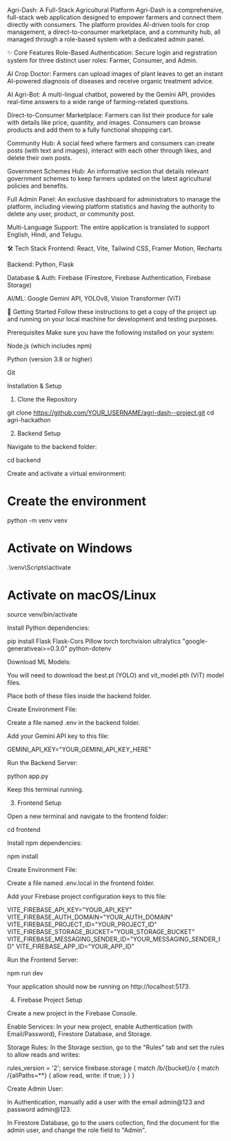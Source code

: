 Agri-Dash: A Full-Stack Agricultural Platform
Agri-Dash is a comprehensive, full-stack web application designed to empower farmers and connect them directly with consumers. The platform provides AI-driven tools for crop management, a direct-to-consumer marketplace, and a community hub, all managed through a role-based system with a dedicated admin panel.

✨ Core Features
Role-Based Authentication: Secure login and registration system for three distinct user roles: Farmer, Consumer, and Admin.

AI Crop Doctor: Farmers can upload images of plant leaves to get an instant AI-powered diagnosis of diseases and receive organic treatment advice.

AI Agri-Bot: A multi-lingual chatbot, powered by the Gemini API, provides real-time answers to a wide range of farming-related questions.

Direct-to-Consumer Marketplace: Farmers can list their produce for sale with details like price, quantity, and images. Consumers can browse products and add them to a fully functional shopping cart.

Community Hub: A social feed where farmers and consumers can create posts (with text and images), interact with each other through likes, and delete their own posts.

Government Schemes Hub: An informative section that details relevant government schemes to keep farmers updated on the latest agricultural policies and benefits.

Full Admin Panel: An exclusive dashboard for administrators to manage the platform, including viewing platform statistics and having the authority to delete any user, product, or community post.

Multi-Language Support: The entire application is translated to support English, Hindi, and Telugu.

🛠️ Tech Stack
Frontend: React, Vite, Tailwind CSS, Framer Motion, Recharts

Backend: Python, Flask

Database & Auth: Firebase (Firestore, Firebase Authentication, Firebase Storage)

AI/ML: Google Gemini API, YOLOv8, Vision Transformer (ViT)

🚀 Getting Started
Follow these instructions to get a copy of the project up and running on your local machine for development and testing purposes.

Prerequisites
Make sure you have the following installed on your system:

Node.js (which includes npm)

Python (version 3.8 or higher)

Git

Installation & Setup
1. Clone the Repository

git clone https://github.com/YOUR_USERNAME/agri-dash--project.git
cd agri-hackathon

2. Backend Setup

Navigate to the backend folder:

cd backend

Create and activate a virtual environment:

# Create the environment
python -m venv venv

# Activate on Windows
.\venv\Scripts\activate

# Activate on macOS/Linux
source venv/bin/activate

Install Python dependencies:

pip install Flask Flask-Cors Pillow torch torchvision ultralytics "google-generativeai>=0.3.0" python-dotenv

Download ML Models:

You will need to download the best.pt (YOLO) and vit_model.pth (ViT) model files.

Place both of these files inside the backend folder.

Create Environment File:

Create a file named .env in the backend folder.

Add your Gemini API key to this file:

GEMINI_API_KEY="YOUR_GEMINI_API_KEY_HERE"

Run the Backend Server:

python app.py

Keep this terminal running.

3. Frontend Setup

Open a new terminal and navigate to the frontend folder:

cd frontend

Install npm dependencies:

npm install

Create Environment File:

Create a file named .env.local in the frontend folder.

Add your Firebase project configuration keys to this file:

VITE_FIREBASE_API_KEY="YOUR_API_KEY"
VITE_FIREBASE_AUTH_DOMAIN="YOUR_AUTH_DOMAIN"
VITE_FIREBASE_PROJECT_ID="YOUR_PROJECT_ID"
VITE_FIREBASE_STORAGE_BUCKET="YOUR_STORAGE_BUCKET"
VITE_FIREBASE_MESSAGING_SENDER_ID="YOUR_MESSAGING_SENDER_ID"
VITE_FIREBASE_APP_ID="YOUR_APP_ID"

Run the Frontend Server:

npm run dev

Your application should now be running on http://localhost:5173.

4. Firebase Project Setup

Create a new project in the Firebase Console.

Enable Services: In your new project, enable Authentication (with Email/Password), Firestore Database, and Storage.

Storage Rules: In the Storage section, go to the "Rules" tab and set the rules to allow reads and writes:

rules_version = '2';
service firebase.storage {
  match /b/{bucket}/o {
    match /{allPaths=**} {
      allow read, write: if true;
    }
  }
}

Create Admin User:

In Authentication, manually add a user with the email admin@123 and password admin@123.

In Firestore Database, go to the users collection, find the document for the admin user, and change the role field to "Admin".